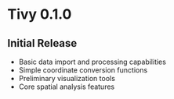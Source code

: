 # Tivy 0.1.0

## Initial Release

* Basic data import and processing capabilities
* Simple coordinate conversion functions
* Preliminary visualization tools
* Core spatial analysis features